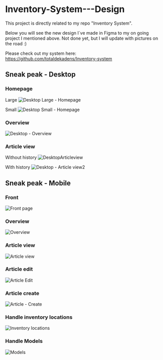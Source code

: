 # Inventory-System---Design
This project is directly related to my repo "Inventory System". 

Below you will see the new design I´ve made in Figma to my on going project I mentioned above. Not done yet, but I will update with pictures on the road :) 

Please check out my system here: https://github.com/totaldekadens/Inventory-system

## Sneak peak - Desktop

### Homepage

Large
![Desktop Large - Homepage](https://github.com/totaldekadens/Inventory-System---Design/assets/90898648/204fa23a-79b4-4fd2-ba5a-21e4737c1c16)

Small
![Desktop Small - Homepage](https://github.com/totaldekadens/Inventory-System---Design/assets/90898648/61d0a6b8-6feb-4945-a8a0-478f597fc621)


### Overview
![Desktop - Overview](https://github.com/totaldekadens/Inventory-System---Design/assets/90898648/2b4bbf8c-c379-4893-909b-a5d74687f70b)

### Article view

Without history
![DesktopArticleview](https://github.com/totaldekadens/Inventory-System---Design/assets/90898648/e01e6c15-7e7b-41f1-862d-126a26292d14)

With history
![Desktop - Article view2](https://github.com/totaldekadens/Inventory-System---Design/assets/90898648/7a93beea-efbc-407c-9f12-0da69694d579)







## Sneak peak - Mobile

### Front
![Front page](https://github.com/totaldekadens/Inventory-System---Design/assets/90898648/13dbabbb-f119-4b93-9193-c1f2d54796b3)

### Overview
![Overview](https://github.com/totaldekadens/Inventory-System---Design/assets/90898648/f15f2e71-4170-4dd4-9a49-3b709ba6116f)


### Article view
![Article view](https://github.com/totaldekadens/Inventory-System---Design/assets/90898648/cd3928c1-149f-4284-968f-1922b58a980d)


### Article edit
![Article Edit](https://github.com/totaldekadens/Inventory-System---Design/assets/90898648/9e0f42ac-2909-4ed1-a7c0-3417a6d950d6)


### Article create
![Article - Create](https://github.com/totaldekadens/Inventory-System---Design/assets/90898648/b9bcbd94-0da9-4b06-a242-ad0f2321524f)


### Handle inventory locations
![Inventory locations](https://github.com/totaldekadens/Inventory-System---Design/assets/90898648/ea7a8bff-581c-4123-9833-adf79b4c68e5)

### Handle Models
![Models](https://github.com/totaldekadens/Inventory-System---Design/assets/90898648/90f10c39-9d76-49fc-976c-917d45bd8ad0)














